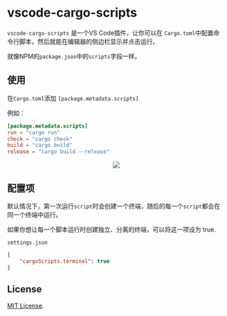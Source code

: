 # vscode-cargo-scripts

`vscode-cargo-scripts` 是一个VS Code插件，让你可以在 `Cargo.toml`中配置命令行脚本，然后就能在编辑器的侧边栏显示并点击运行。

就像NPM的`package.json`中的`scripts`字段一样。

## 使用

在`Cargo.toml`添加 `[package.metadata.scripts]` 

例如：

```toml
[package.metadata.scripts]
run = "cargo run"
check = "cargo check"
build = "cargo build"
release = "cargo build --release"
```

<p align="center">
<img src="https://s2.loli.net/2023/04/06/HwEItz9TR1Gcb7k.jpg" />
</p>

## 配置项

默认情况下，第一次运行`script`时会创建一个终端，随后的每一个`script`都会在同一个终端中运行。

如果你想让每一个脚本运行时创建独立、分离的终端，可以将这一项设为 true.

`settings.json`

```json
{
    "cargoScripts.terminal": true
}
```

## License

[MIT License](./LICENSE.md).
